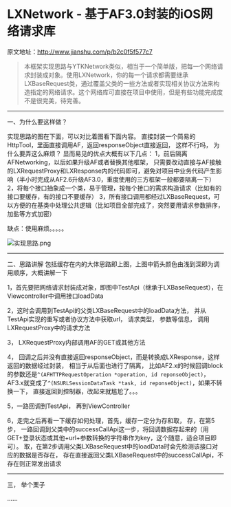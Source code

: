 # LXNetwork - 基于AF3.0封装的iOS网络请求库

原文地址：http://www.jianshu.com/p/b2c0f5f577c7

>本框架实现思路与YTKNetwork类似，相当于一个简单版，把每一个网络请求封装成对象。使用LXNetwork，你的每一个请求都需要继承LXBaseRequest类，通过覆盖父类的一些方法或者实现相关协议方法来构造指定的网络请求。这个网络库可直接在项目中使用，但是有些功能完成度不是很完美，待完善。

---

一、为什么要这样做？

实现思路的图在下面，可以对比着图看下面内容。
直接封装一个简易的HttpTool，里面直接调用AF，返回responseObject直接返回， 这样不行吗， 为什么要弄这么麻烦？
显而易见的优点大概有以下几点：
1，前后隔离AFNetworking，以后如果升级AF或者替换其他框架， 只需要改动直接与AF接触的LXRequestProxy和LXResponse内的代码即可，避免对项目中业务代码产生影响（半小时完成从AF2.6升级AF3.0，重度使用的三方框架一般都要隔离一下）
2，将每个接口抽象成一个类，易于管理，按每个接口的需求构造请求（比如有的接口要缓存，有的接口不要缓存）
3，所有接口调用都经过LXBaseRequest，可以方便的在基类中处理公共逻辑（比如项目全部完成了，突然要用请求参数排序，加盐等方式加密）

缺点：使用麻烦。。。。。


![实现思路.png](http://upload-images.jianshu.io/upload_images/2162015-d73291194e853b81.png?imageMogr2/auto-orient/strip%7CimageView2/2/w/1240)

---
二、思路讲解
包括缓存在内的大体思路即上图，上图中箭头颜色由浅到深即为调用顺序，大概讲解一下

1，首先要把网络请求封装成对象，即图中TestApi（继承于LXBaseRequest），在Viewcontroller中调用接口loadData

2，这时会调用到TestApi的父类LXBaseRequest中的loadData方法， 并从TestApi实现的重写或者协议方法中获取url， 请求类型， 参数等信息， 调用LXRequestProxy中的请求方法

3， LXRequestProxy内部调用AF的GET或其他方法

4， 回调之后并没有直接返回responseObject，而是转换成LXResponse，这样返回的数据经过封装， 相当于从后面也进行了隔离， 比如AF2.x的时候回调block的参数还是`^(AFHTTPRequestOperation *operation, id reponseObject)`，AF3.x就变成了`^(NSURLSessionDataTask *task, id reponseObject)`，如果不转换一下， 直接返回到控制器，改起来就尴尬了。。。

5，一路回调到TestApi， 再到ViewController

6，走完之后再看一下缓存如何处理，首先，缓存一定分为存和取， 
存，在第5步， 一路回调到父类中的successCallApi这一步，将回调数据存起来的（用GET+登录状态或其他+url+参数转换的字符串作为key，这个随意，适合项目即可）。
取，在第2步调用父类LXBaseRequest中的loadData时会先检测该接口对应的数据是否存在， 存在直接返回父类LXBaseRequest中的successCallApi，不存在则正常发出请求

---
三， 举个栗子

......
